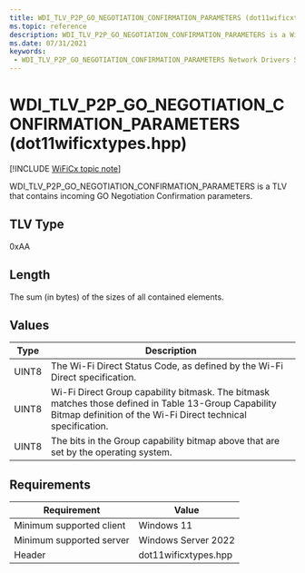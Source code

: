 ```yaml
---
title: WDI_TLV_P2P_GO_NEGOTIATION_CONFIRMATION_PARAMETERS (dot11wificxtypes.hpp)
ms.topic: reference
description: WDI_TLV_P2P_GO_NEGOTIATION_CONFIRMATION_PARAMETERS is a WiFiCx TLV that contains incoming GO Negotiation Confirmation parameters.
ms.date: 07/31/2021
keywords:
 - WDI_TLV_P2P_GO_NEGOTIATION_CONFIRMATION_PARAMETERS Network Drivers Starting with Windows Vista
---
```


# WDI\_TLV\_P2P\_GO\_NEGOTIATION\_CONFIRMATION\_PARAMETERS (dot11wificxtypes.hpp)

[!INCLUDE [WiFiCx topic note](../includes/wificx-version-warning.md)]


WDI\_TLV\_P2P\_GO\_NEGOTIATION\_CONFIRMATION\_PARAMETERS is a TLV that contains incoming GO Negotiation Confirmation parameters.

## TLV Type


0xAA

## Length


The sum (in bytes) of the sizes of all contained elements.

## Values


| Type  | Description                                                                                                                                                          |
|-------|----------------------------------------------------------------------------------------------------------------------------------------------------------------------|
| UINT8 | The Wi-Fi Direct Status Code, as defined by the Wi-Fi Direct specification.                                                                                          |
| UINT8 | Wi-Fi Direct Group capability bitmask. The bitmask matches those defined in Table 13-Group Capability Bitmap definition of the Wi-Fi Direct technical specification. |
| UINT8 | The bits in the Group capability bitmap above that are set by the operating system.                                                                                  |

 

## Requirements

|Requirement|Value|
|--- |--- |
|Minimum supported client|Windows 11|
|Minimum supported server|Windows Server 2022|
|Header|dot11wificxtypes.hpp|

 

 





